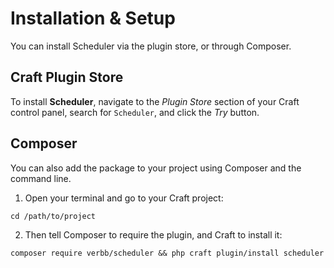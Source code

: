 # Installation & Setup
You can install Scheduler via the plugin store, or through Composer.

## Craft Plugin Store
To install **Scheduler**, navigate to the _Plugin Store_ section of your Craft control panel, search for `Scheduler`, and click the _Try_ button.

## Composer
You can also add the package to your project using Composer and the command line.

1. Open your terminal and go to your Craft project:
```shell
cd /path/to/project
```

2. Then tell Composer to require the plugin, and Craft to install it:
```shell
composer require verbb/scheduler && php craft plugin/install scheduler
```
